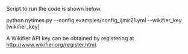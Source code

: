 Script to run the code is shown below:

python nytimes.py --config examples/config_ijmir21.yml --wikifier_key [wikifier_key]


A Wikifier API key can be obtained by registering at http://www.wikifier.org/register.html. 
